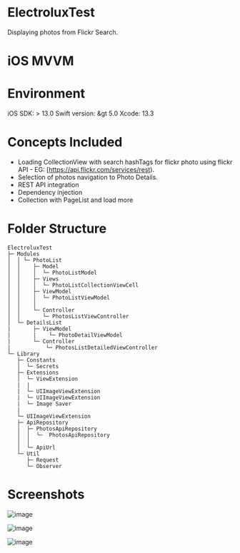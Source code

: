 # ElectroluxTest
Displaying photos from Flickr Search.

# iOS MVVM

# Environment
iOS SDK: &gt; 13.0
Swift version: &gt  5.0
Xcode: 13.3

# Concepts Included
- Loading CollectionView with search hashTags for  flickr photo using flickr API - EG: [https://api.flickr.com/services/rest).
- Selection of photos navigation to Photo Details.
- REST API integration
- Dependency injection 
- Collection with PageList and load more

# Folder Structure

```
ElectroluxTest
├─ Modules
│  │ └─ PhotoList
│  │    ├─ Model
│  │    │  └─ PhotoListModel
│  │    ├─ Views
│  │    │  └─ PhotoListCollectionViewCell
│  │    ├─ ViewModel
│  │    │  └─ PhotoListViewModel
│  │    │
│  │    └─ Controller
│  │       └─ PhotosListViewController
│  └─ DetailsList
|       ├─ ViewModel
|       |    └─ PhotoDetailViewModel
|       └─ Controller
|           └─ PhotosListDetailedViewController
└─ Library
   ├─ Constants
   │  └─ Secrets
   ├─ Extensions
   │  └─ ViewExtension 
   |  |
   |  └─ UIImageViewExtension
   |  └─ UIImageViewExtension
   |  └─ Image Saver
   |
   └─ UIImageViewExtension
   ├─ ApiRepository
   │  ├─ PhotosApiRepository
   │  │  └─  PhotosApiRepository
   │  │    
   │  └─ ApiUrl
   └─ Util
      ├─ Request
      └─ Observer
```

# Screenshots

![image](https://user-images.githubusercontent.com/116728482/198914198-977ebb1c-5081-4c11-80fe-78a3f17f08da.png)

![image](https://user-images.githubusercontent.com/116728482/198914267-d1528cd5-263c-49fa-a54c-06aaa9f57429.png)

![image](https://user-images.githubusercontent.com/116728482/198914198-977ebb1c-5081-4c11-80fe-78a3f17f08da.png)



